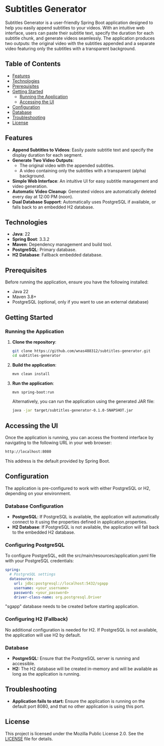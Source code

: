 # Subtitles Generator

Subtitles Generator is a user-friendly Spring Boot application designed to help you easily append subtitles to your videos. With an intuitive web interface, users can paste their subtitle text, specify the duration for each subtitle chunk, and generate videos seamlessly. The application produces two outputs: the original video with the subtitles appended and a separate video featuring only the subtitles with a transparent background.

## Table of Contents

- [Features](#features)
- [Technologies](#technologies)
- [Prerequisites](#prerequisites)
- [Getting Started](#getting-started)
    - [Running the Application](#running-the-application)
    - [Accessing the UI](#accessing-the-ui)
- [Configuration](#configuration)
- [Database](#database)
- [Troubleshooting](#troubleshooting)
- [License](#license)

## Features

- **Append Subtitles to Videos**: Easily paste subtitle text and specify the display duration for each segment.
- **Generate Two Video Outputs**:
    - The original video with the appended subtitles.
    - A video containing only the subtitles with a transparent (alpha) background.
- **Simple Web Interface**: An intuitive UI for easy subtitle management and video generation.
- **Automatic Video Cleanup**: Generated videos are automatically deleted every day at 12:00 PM (noon).
- **Dual Database Support**: Automatically uses PostgreSQL if available, or falls back to an embedded H2 database.

## Technologies

- **Java**: 22
- **Spring Boot**: 3.3.2
- **Maven**: Dependency management and build tool.
- **PostgreSQL**: Primary database.
- **H2 Database**: Fallback embedded database.

## Prerequisites

Before running the application, ensure you have the following installed:

- Java 22
- Maven 3.8+
- PostgreSQL (optional, only if you want to use an external database)

## Getting Started

### Running the Application

1. **Clone the repository**:

   ```bash
   git clone https://github.com/wnas488312/subtitles-generator.git
   cd subtitles-generator
   ```

2. **Build the application**:
    ```bash
    mvn clean install
   ```
   
3. **Run the application**:
    ```bash
   mvn spring-boot:run
   ```

    Alternatively, you can run the application using the generated JAR file:
    ```bash
    java -jar target/subtitles-generator-0.1.0-SNAPSHOT.jar
    ```

## Accessing the UI
Once the application is running, you can access the frontend interface by navigating to the following URL in your web browser:
```bash
http://localhost:8080
```
This address is the default provided by Spring Boot.

## Configuration
The application is pre-configured to work with either PostgreSQL or H2, depending on your environment.

### Database Configuration
- **PostgreSQL**: If PostgreSQL is available, the application will automatically connect to it using the properties defined in application.properties.
- **H2 Database**: If PostgreSQL is not available, the application will fall back to the embedded H2 database.
### Configuring PostgreSQL
To configure PostgreSQL, edit the src/main/resources/application.yaml file with your PostgreSQL credentials:
```yaml
spring:
  # PostgreSQL settings
  datasource:
    url: jdbc:postgresql://localhost:5432/sgapp
    username: <your_username>
    password: <your_password>
    driver-class-name: org.postgresql.Driver
```
"sgapp" database needs to be created before starting application.

### Configuring H2 (Fallback)
No additional configuration is needed for H2. If PostgreSQL is not available, the application will use H2 by default.

### Database
- **PostgreSQL:** Ensure that the PostgreSQL server is running and accessible.
- **H2:** The H2 database will be created in-memory and will be available as long as the application is running.
## Troubleshooting
- **Application fails to start:** Ensure the application is running on the default port 8080, and that no other application is using this port.

## License
This project is licensed under the Mozilla Public License 2.0. See the [LICENSE](LICENSE.txt) file for details.